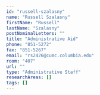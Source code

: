 ```yaml
---
id: "russell-szalasny"
name: "Russell Szalasny"
firstName: "Russell"
lastName: "Szalasny"
postNominalLetters: ""
title: "Administrative Aid"
phone: "851-5272"
fax: "851-5267"
email: "rs2426@cumc.columbia.edu"
room: "407"
url: ""
type: "Administrative Staff"
researchAreas: []
tags: []
---
```

